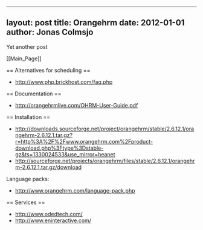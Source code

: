 
---
layout: post
title: Orangehrm
date: 2012-01-01
author: Jonas Colmsjo
---

Yet another post





[[Main_Page]]


== Alternatives for scheduling ==

* http://www.php.brickhost.com/faq.php


== Documentation ==

* http://orangehrmlive.com/OHRM-User-Guide.pdf


== Installation ==

* http://downloads.sourceforge.net/project/orangehrm/stable/2.6.12.1/orangehrm-2.6.12.1.tar.gz?r=http%3A%2F%2Fwww.orangehrm.com%2Fproduct-download.php%3Ftype%3Dstable-gz&ts=1330024533&use_mirror=heanet
* http://sourceforge.net/projects/orangehrm/files/stable/2.6.12.1/orangehrm-2.6.12.1.tar.gz/download


Language packs:
* http://www.orangehrm.com/language-pack.php


== Services ==

* http://www.odedtech.com/
* http://www.eninteractive.com/
